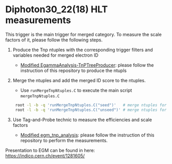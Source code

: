 # Diphoton30_22(18) HLT measurements
This trigger is the main trigger for merged category. To measure the scale factors of it, please follow the following steps.

1. Produce the Tnp ntuples with the corresponding trigger filters and variables needed for merged electron ID
   - [Modified EgammaAnalysis-TnPTreeProducer](https://github.com/chw1207/EgammaAnalysis-TnPTreeProducer): please follow the instruction of this repository to produce the ntupls

2. Merge the ntuples and add the merged ID score to the ntuples.
   - Use `runMergeTnpNtuples.C` to execute the main script `mergeTnpNtuples.C`
   ```bash 
    root -l -b -q 'runMergeTnpNtuples.C("seed")'   # merge ntuples for seeded leg
    root -l -b -q 'runMergeTnpNtuples.C("unseed")' # merge ntuples for unseeded leg
   ```

3. Use Tag-and-Probe technic to measure the efficiencies and scale factors
    - [Modified egm_tnp_analysis](https://github.com/chw1207/egm_tnp_analysis): please follow the instruction of this repository to perform the measurements.

Presentation to EGM can be found in here: https://indico.cern.ch/event/1281605/